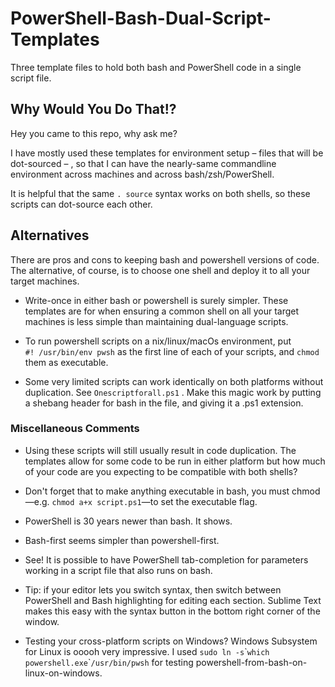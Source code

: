 PowerShell-Bash-Dual-Script-Templates
=====================================

Three template files to hold both bash and PowerShell code in a single script
file.


Why Would You Do That!?
-----------------------

Hey you came to this repo, why ask me?

I have mostly used these templates for environment setup – files that will be
dot-sourced – , so that I can have the nearly-same commandline environment
across machines and across bash/zsh/PowerShell.

It is helpful that the same `. source` syntax works on both shells, so these
scripts can dot-source each other.
 

Alternatives
------------

There are pros and cons to keeping bash and powershell versions of code. The
alternative, of course, is to choose one shell and deploy it to all your target
machines.

-   Write-once in either bash or powershell is surely simpler. These templates
    are for when ensuring a common shell on all your target machines is less
    simple than maintaining dual-language scripts.

-   To run powershell scripts on a nix/linux/macOs environment, put  
    `#! /usr/bin/env pwsh` as the first line of each of your scripts, and `chmod`
    them as executable.

-   Some very limited scripts can work identically on both platforms without
    duplication. See `Onescriptforall.ps1` . Make this magic work by putting a
    shebang header for bash in the file, and giving it a .ps1 extension.
 

### Miscellaneous Comments

-   Using these scripts will still usually result in code duplication. The
    templates allow for some code to be run in either platform but how much of
    your code are you expecting to be compatible with both shells?

-   Don't forget that to make anything executable in bash, you must chmod —e.g.
    `chmod a+x script.ps1`—to set the executable flag.

-   PowerShell is 30 years newer than bash. It shows.

-   Bash-first seems simpler than powershell-first.

-   See! It is possible to have PowerShell tab-completion for parameters working
    in a script file that also runs on bash.

-   Tip: if your editor lets you switch syntax, then switch between PowerShell
    and Bash highlighting for editing each section. Sublime Text makes this easy
    with the syntax button in the bottom right corner of the window.

-   Testing your cross-platform scripts on Windows? Windows Subsystem for Linux
    is ooooh very impressive. I used `` sudo ln -s ``\```which powershell.exe``\```
    /usr/bin/pwsh `` for testing powershell-from-bash-on-linux-on-windows.
